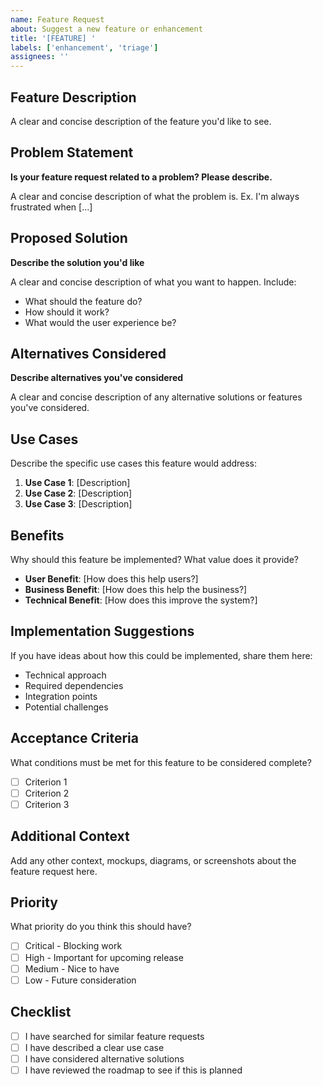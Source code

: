 ```yaml
---
name: Feature Request
about: Suggest a new feature or enhancement
title: '[FEATURE] '
labels: ['enhancement', 'triage']
assignees: ''
---
```


## Feature Description

A clear and concise description of the feature you'd like to see.

## Problem Statement

**Is your feature request related to a problem? Please describe.**

A clear and concise description of what the problem is. Ex. I'm always frustrated when [...]

## Proposed Solution

**Describe the solution you'd like**

A clear and concise description of what you want to happen. Include:
- What should the feature do?
- How should it work?
- What would the user experience be?

## Alternatives Considered

**Describe alternatives you've considered**

A clear and concise description of any alternative solutions or features you've considered.

## Use Cases

Describe the specific use cases this feature would address:

1. **Use Case 1**: [Description]
2. **Use Case 2**: [Description]
3. **Use Case 3**: [Description]

## Benefits

Why should this feature be implemented? What value does it provide?

- **User Benefit**: [How does this help users?]
- **Business Benefit**: [How does this help the business?]
- **Technical Benefit**: [How does this improve the system?]

## Implementation Suggestions

If you have ideas about how this could be implemented, share them here:

- Technical approach
- Required dependencies
- Integration points
- Potential challenges

## Acceptance Criteria

What conditions must be met for this feature to be considered complete?

- [ ] Criterion 1
- [ ] Criterion 2
- [ ] Criterion 3

## Additional Context

Add any other context, mockups, diagrams, or screenshots about the feature request here.

## Priority

What priority do you think this should have?

- [ ] Critical - Blocking work
- [ ] High - Important for upcoming release
- [ ] Medium - Nice to have
- [ ] Low - Future consideration

## Checklist

- [ ] I have searched for similar feature requests
- [ ] I have described a clear use case
- [ ] I have considered alternative solutions
- [ ] I have reviewed the roadmap to see if this is planned
